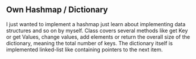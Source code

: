## Own Hashmap / Dictionary

I just wanted to implement a hashmap just learn about implementing data structures and so on by myself.
Class covers several methods like get Key or get Values, change values, add elements or return the overall size of the dictionary, meaning the total number of keys.
The dictionary itself is implemented linked-list like containing pointers to the next item.